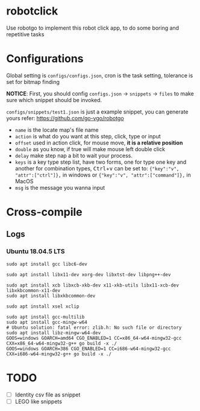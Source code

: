 # robotclick
Use robotgo to implement this robot click app, to do some boring and repetitive tasks

# Configurations
Global setting is `configs/configs.json`, cron is the task setting, tolerance is set for bitmap finding  

**NOTICE**: First, you should config `configs.json` -> `snippets` -> `files` to make sure which snippet should be invoked.

`configs/snippets/test1.json` is just a example snippet, you can generate yours refer: https://github.com/go-vgo/robotgo  

- `name` is the locate map's file name
- `action` is what do you want at this step, click, type or input
- `offset` used in action click, for mouse move, **it is a relative position**
- `double` as you know, if true will make mouse left double click
- `delay` make step nap a bit to wait your process.
- `keys` is a key type step list, have two forms, one for type one key and another for combination types, <kbd>Ctrl</kbd>+<kbd>v</kbd> can be set to: `{"key":"v", "attr":["ctrl"]},` in windows or `{"key":"v", "attr":["command"]},` in MacOS
- `msg` is the message you wanna input

# Cross-compile

## Logs

### Ubuntu 18.04.5 LTS
```
sudo apt install gcc libc6-dev

sudo apt install libx11-dev xorg-dev libxtst-dev libpng++-dev

sudo apt install xcb libxcb-xkb-dev x11-xkb-utils libx11-xcb-dev libxkbcommon-x11-dev
sudo apt install libxkbcommon-dev

sudo apt install xsel xclip

sudo apt install gcc-multilib
sudo apt install gcc-mingw-w64
# Ubuntu solution: fatal error: zlib.h: No such file or directory
sudo apt install libz-mingw-w64-dev
GOOS=windows GOARCH=amd64 CGO_ENABLED=1 CC=x86_64-w64-mingw32-gcc CXX=x86_64-w64-mingw32-g++ go build -x ./
GOOS=windows GOARCH=386 CGO_ENABLED=1 CC=i686-w64-mingw32-gcc CXX=i686-w64-mingw32-g++ go build -x ./
```

# TODO

- [ ] Identity csv file as snippet
- [ ] LEGO like snippets
